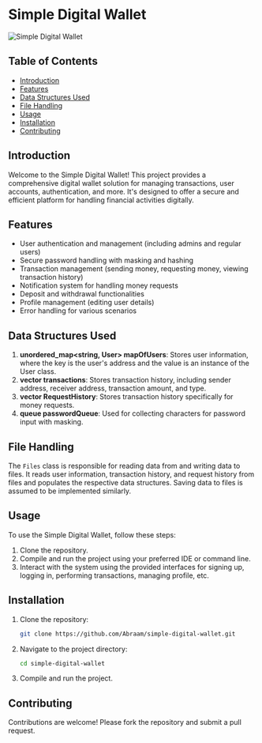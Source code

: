 # Simple Digital Wallet

![Simple Digital Wallet](bg.png)

## Table of Contents

- [Introduction](#introduction)
- [Features](#features)
- [Data Structures Used](#data-structures-used)
- [File Handling](#file-handling)
- [Usage](#usage)
- [Installation](#installation)
- [Contributing](#contributing)

## Introduction

Welcome to the Simple Digital Wallet! This project provides a comprehensive digital wallet solution for managing transactions, user accounts, authentication, and more. It's designed to offer a secure and efficient platform for handling financial activities digitally.

## Features

- User authentication and management (including admins and regular users)
- Secure password handling with masking and hashing
- Transaction management (sending money, requesting money, viewing transaction history)
- Notification system for handling money requests
- Deposit and withdrawal functionalities
- Profile management (editing user details)
- Error handling for various scenarios

## Data Structures Used

1. **unordered_map<string, User> mapOfUsers**: Stores user information, where the key is the user's address and the value is an instance of the User class.
2. **vector<Transaction> transactions**: Stores transaction history, including sender address, receiver address, transaction amount, and type.
3. **vector<Transaction> RequestHistory**: Stores transaction history specifically for money requests.
4. **queue<char> passwordQueue**: Used for collecting characters for password input with masking.

## File Handling

The `Files` class is responsible for reading data from and writing data to files. It reads user information, transaction history, and request history from files and populates the respective data structures. Saving data to files is assumed to be implemented similarly.

## Usage

To use the Simple Digital Wallet, follow these steps:

1. Clone the repository.
2. Compile and run the project using your preferred IDE or command line.
3. Interact with the system using the provided interfaces for signing up, logging in, performing transactions, managing profile, etc.

## Installation

1. Clone the repository:
    ```bash
    git clone https://github.com/Abraam/simple-digital-wallet.git
    ```
2. Navigate to the project directory:
    ```bash
    cd simple-digital-wallet
    ```
3. Compile and run the project.

## Contributing

Contributions are welcome! Please fork the repository and submit a pull request.
